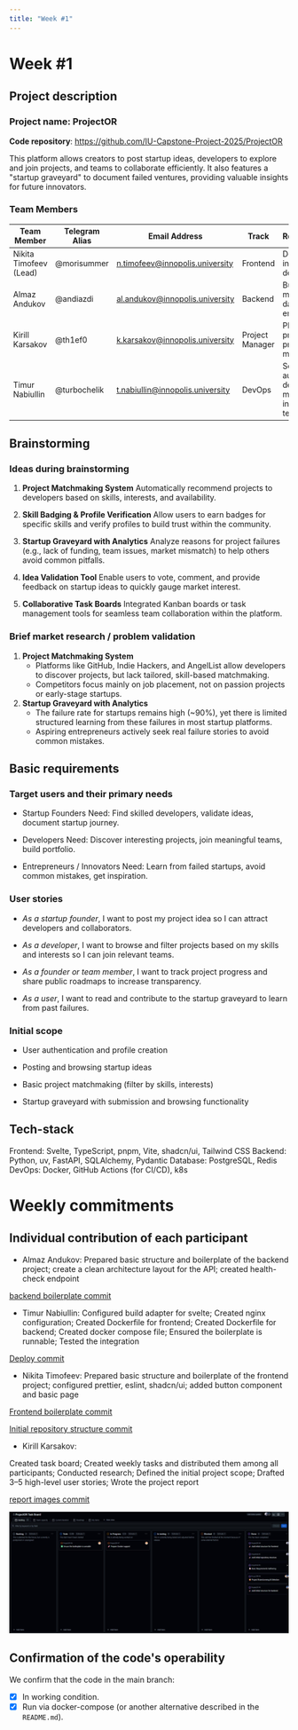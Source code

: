 ```yaml
---
title: "Week #1"
---
```


# Week #1

## Project description

### Project name: ProjectOR

**Code repository**: https://github.com/IU-Capstone-Project-2025/ProjectOR

This platform allows creators to post startup ideas, developers to explore and join projects, and teams to collaborate
efficiently. It also features a "startup graveyard" to document failed ventures, providing valuable insights for future
innovators.

### **Team Members**

| Team Member            | Telegram Alias | Email Address                    | Track           | Responsibilities                                                    |
|------------------------|----------------|----------------------------------|-----------------|---------------------------------------------------------------------|
| Nikita Timofeev (Lead) | @morisummer    | n.timofeev@innopolis.university  | Frontend        | Develop UI, integrate APIs, design,                                 |
| Almaz Andukov          | @andiazdi      | al.andukov@innopolis.university  | Backend         | Build APIs, manage databases, ensure security                       |
| Kirill Karsakov        | @th1ef0        | k.karsakov@innopolis.university  | Project Manager | Plan and track project progress, manage team                        |
| Timur Nabiullin        | @turbochelik   | t.nabiullin@innopolis.university | DevOps          | Set up CI/CD, automate deployments, monitor infrastructure, testing |

## Brainstorming

### Ideas during brainstorming

1. **Project Matchmaking System**
Automatically recommend projects to developers based on skills, interests, and availability.

2. **Skill Badging & Profile Verification**
Allow users to earn badges for specific skills and verify profiles to build trust within the community.

3. **Startup Graveyard with Analytics**
Analyze reasons for project failures (e.g., lack of funding, team issues, market mismatch) to help others avoid common pitfalls.

4. **Idea Validation Tool**
Enable users to vote, comment, and provide feedback on startup ideas to quickly gauge market interest.

5. **Collaborative Task Boards**
Integrated Kanban boards or task management tools for seamless team collaboration within the platform.

### Brief market research / problem validation

1. **Project Matchmaking System**
    - Platforms like GitHub, Indie Hackers, and AngelList allow developers to discover projects, but lack tailored, skill-based matchmaking.
    - Competitors focus mainly on job placement, not on passion projects or early-stage startups.
2.  **Startup Graveyard with Analytics**
    - The failure rate for startups remains high (~90%), yet there is limited structured learning from these failures in most startup platforms.
    - Aspiring entrepreneurs actively seek real failure stories to avoid common mistakes.


## Basic requirements

### Target users and their primary needs

- Startup Founders
Need: Find skilled developers, validate ideas, document startup journey.

- Developers
Need: Discover interesting projects, join meaningful teams, build portfolio.

- Entrepreneurs / Innovators
Need: Learn from failed startups, avoid common mistakes, get inspiration.

### User stories

- _As a startup founder_, I want to post my project idea so I can attract developers and collaborators.

- _As a developer_, I want to browse and filter projects based on my skills and interests so I can join relevant teams.

- _As a founder or team member_, I want to track project progress and share public roadmaps to increase transparency.

- _As a user_, I want to read and contribute to the startup graveyard to learn from past failures.

### Initial scope

- User authentication and profile creation

- Posting and browsing startup ideas

- Basic project matchmaking (filter by skills, interests)

- Startup graveyard with submission and browsing functionality

## Tech-stack

Frontend: Svelte, TypeScript, pnpm, Vite, shadcn/ui, Tailwind CSS
Backend: Python, uv, FastAPI, SQLAlchemy, Pydantic
Database: PostgreSQL, Redis
DevOps: Docker, GitHub Actions (for CI/CD), k8s

# Weekly commitments

## Individual contribution of each participant

- Almaz Andukov:
Prepared basic structure and boilerplate of the backend project; create a clean architecture layout for the API; created health-check endpoint

[backend boilerplate commit](https://github.com/IU-Capstone-Project-2025/ProjectOR/pull/9)

- Timur Nabiullin:
Configured build adapter for svelte; Created nginx configuration; Created Dockerfile for frontend; Created Dockerfile for backend; Created docker compose file; Ensured the boilerplate is runnable; Tested the integration

[Deploy commit](https://github.com/IU-Capstone-Project-2025/ProjectOR/pull/12)

- Nikita Timofeev:
Prepared basic structure and boilerplate of the frontend project; configured prettier, eslint, shadcn/ui; added button component and basic page

[Frontend boilerplate commit](https://github.com/IU-Capstone-Project-2025/ProjectOR/pull/10)

[Initial repository structure commit](https://github.com/IU-Capstone-Project-2025/ProjectOR/pull/2)

- Kirill Karsakov:

Created task board; Created weekly tasks and distributed them among all participants; Conducted research; Defined the initial project scope;  Drafted 3–5 high-level user stories; Wrote the project report

[report images commit](https://github.com/IU-Capstone-Project-2025/ProjectOR/pull/11)

![task_board](https://github.com/IU-Capstone-Project-2025/ProjectOR/blob/main/docs/images/photo_2025-06-11_21-54-42.jpg?raw=true)

## Confirmation of the code's operability

We confirm that the code in the main branch:

- [x] In working condition.
- [x] Run via docker-compose (or another alternative described in the `README.md`).
